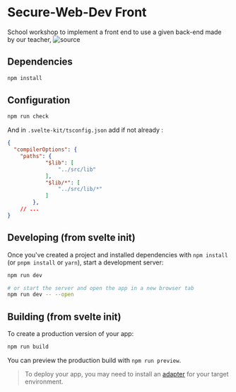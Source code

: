 # Secure-Web-Dev Front

School workshop to implement a front end to use a given back-end made by our teacher, ![source](https://github.com/strawhattom/secure-web-dev-backend)

## Dependencies

```bash
npm install
```
## Configuration
```bash
npm run check
```
And in `.svelte-kit/tsconfig.json` add if not already :
```json
{
  "compilerOptions": {
    "paths": {
			"$lib": [
				"../src/lib"
			],
			"$lib/*": [
				"../src/lib/*"
			]
		},
    // ...
}
```

## Developing (from svelte init)

Once you've created a project and installed dependencies with `npm install` (or `pnpm install` or `yarn`), start a development server:

```bash
npm run dev

# or start the server and open the app in a new browser tab
npm run dev -- --open
```

## Building (from svelte init)

To create a production version of your app:

```bash
npm run build
```

You can preview the production build with `npm run preview`.

> To deploy your app, you may need to install an [adapter](https://kit.svelte.dev/docs/adapters) for your target environment.

